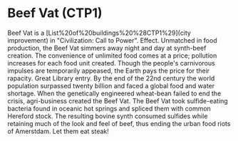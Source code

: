 # Beef Vat (CTP1)

Beef Vat is a [List%20of%20buildings%20%28CTP1%29](city improvement) in "Civilization: Call to Power".
Effect.
Unmatched in food production, the Beef Vat simmers away night and day at synth-beef creation. The convenience of unlimited food comes at a price; pollution increases for each food unit created. Though the people's carnivorous impulses are temporarily appeased, the Earth pays the price for their rapacity.
Great Library entry.
By the end of the 22nd century the world population surpassed twenty billion and faced a global food and water shortage. When the genetically engineered wheat-bean failed to end the crisis, agri-business created the Beef Vat. The Beef Vat took sulfide-eating bacteria found in oceanic hot springs and spliced them with common Hereford stock. The resulting bovine synth consumed sulfides while retaining much of the look and feel of beef, thus ending the urban food riots of Amerstdam. Let them eat steak!